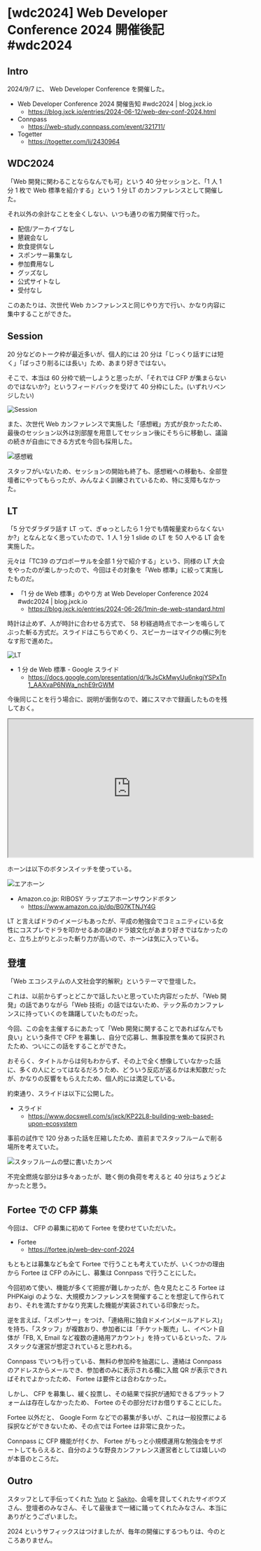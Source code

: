# [wdc2024] Web Developer Conference 2024 開催後記 #wdc2024

## Intro

2024/9/7 に、 Web Developer Conference を開催した。

- Web Developer Conference 2024 開催告知 #wdc2024 | blog.jxck.io
  - https://blog.jxck.io/entries/2024-06-12/web-dev-conf-2024.html
- Connpass
  - https://web-study.connpass.com/event/321711/
- Togetter
  - https://togetter.com/li/2430964


## WDC2024

「Web 開発に関わることならなんでも可」という 40 分セッションと、「1 人 1 分 1 枚で Web 標準を紹介する」という 1 分 LT のカンファレンスとして開催した。

それ以外の余計なことを全くしない、いつも通りの省力開催で行った。

- 配信/アーカイブなし
- 懇親会なし
- 飲食提供なし
- スポンサー募集なし
- 参加費用なし
- グッズなし
- 公式サイトなし
- 受付なし

このあたりは、次世代 Web カンファレンスと同じやり方で行い、かなり内容に集中することができた。


## Session

20 分などのトーク枠が最近多いが、個人的には 20 分は「じっくり話すには短く」「ばっさり削るには長い」ため、あまり好きではない。

そこで、本当は 60 分枠で統一しようと思ったが、「それでは CFP が集まらないのではないか?」というフィードバックを受けて 40 分枠にした。(いずれリベンジしたい)

![Session](session.jpeg#256x192)

また、次世代 Web カンファレンスで実施した「感想戦」方式が良かったため、最後のセッション以外は別部屋を用意してセッション後にそちらに移動し、議論の続きが自由にできる方式を今回も採用した。

![感想戦](ama.jpeg#256x192)

スタッフがいないため、セッションの開始も終了も、感想戦への移動も、全部登壇者にやってもらったが、みんなよく訓練されているため、特に支障もなかった。


## LT

「5 分でダラダラ話す LT って、ぎゅっとしたら 1 分でも情報量変わらなくないか?」となんとなく思っていたので、1 人 1 分 1 slide の LT を 50 人やる LT 会を実施した。

元々は「TC39 のプロポーサルを全部 1 分で紹介する」という、同様の LT 大会をやったのが楽しかったので、今回はその対象を「Web 標準」に絞って実施したものだ。

- 「1 分 de Web 標準」のやり方 at Web Developer Conference 2024 #wdc2024 | blog.jxck.io
  - https://blog.jxck.io/entries/2024-06-26/1min-de-web-standard.html

時計は止めず、人が時計に合わせる方式で、 58 秒経過時点でホーンを鳴らしてぶった斬る方式だ。スライドはこちらでめくり、スピーカーはマイクの横に列をなす形で進めた。

![LT](lt.jpeg#256x192)

- 1 分 de Web 標準 - Google スライド
  - https://docs.google.com/presentation/d/1kJsCkMwyUu6nkgjYSPxTn1_AAXvaP6NWa_nchE9rGWM

今後同じことを行う場合に、説明が面倒なので、雑にスマホで録画したものを残しておく。

<iframe src="https://www.youtube.com/embed/Acb-ehKaw0c" width="560" height="315" layout="responsive" sandbox="allow-scripts allow-same-origin allow-presentation" allowfullscreen loading="lazy"></iframe>

ホーンは以下のボタンスイッチを使っている。

![エアホーン](horn.png#256x192)

- Amazon.co.jp: RIBOSY ラップエアホーンサウンドボタン
  - https://www.amazon.co.jp/dp/B07KTNJY4G

LT と言えばドラのイメージもあったが、平成の勉強会でコミュニティにいる女性にコスプレでドラを叩かせるあの謎のドラ娘文化があまり好きではなかったのと、立ち上がりとぶった斬り力が高いので、ホーンは気に入っている。


## 登壇

「Web エコシステムの人文社会学的解釈」というテーマで登壇した。

これは、以前からずっとどこかで話したいと思っていた内容だったが、「Web 開発」の話でありながら「Web 技術」の話ではないため、テック系のカンファレンスに持っていくのを躊躇していたものだった。

今回、この会を主催するにあたって「Web 開発に関することであればなんでも良い」という条件で CFP を募集し、自分で応募し、無事投票を集めて採択されたため、ついにこの話をすることができた。

おそらく、タイトルからは何もわからず、その上で全く想像していなかった話に、多くの人にとってはなるだろうため、どういう反応が返るかは未知数だったが、かなりの反響をもらえたため、個人的には満足している。

約束通り、スライドは以下に公開した。

- スライド
  - https://www.docswell.com/s/jxck/KP22L8-building-web-based-upon-ecosystem

事前の試作で 120 分あった話を圧縮したため、直前までスタッフルームで削る場所を考えていた。

![スタッフルームの壁に書いたカンペ](white-board.jpeg#403x302)

不完全燃焼な部分は多々あったが、聴く側の負荷を考えると 40 分はちょうどよかったと思う。


## Fortee での CFP 募集

今回は、 CFP の募集に初めて Fortee を使わせていただいた。

- Fortee
  - https://fortee.jp/web-dev-conf-2024

もともとは募集なども全て Fortee で行うことも考えていたが、いくつかの理由から Fortee は CFP のみにし、募集は Connpass で行うことにした。

今回初めて使い、機能が多くて把握が難しかったが、色々見たところ Fortee は PHPKaigi のような、大規模カンファレンスを開催することを想定して作られており、それを満たすかなり充実した機能が実装されている印象だった。

逆を言えば、「スポンサー」をつけ、「連絡用に独自ドメイン(メールアドレス)」を持ち、「スタッフ」が複数おり、参加者には「チケット販売」し、イベント自体が「FB, X, Email など複数の連絡用アカウント」を持っているといった、フルスタックな運営が想定されていると思われる。

Connpass でいつも行っている、無料の参加枠を抽選にし、連絡は Connpass のアドレスからメールでき、参加者のみに表示される欄に入館 QR が表示できればそれでよかったため、 Fortee は要件とは合わなかった。

しかし、 CFP を募集し、緩く投票し、その結果で採択が通知できるプラットフォームは存在しなかったため、 Fortee のその部分だけお借りすることにした。

Fortee 以外だと、 Google Form などでの募集が多いが、これは一般投票による採択などができないため、その点では Fortee は非常に良かった。

Connpass に CFP 機能が付くか、 Fortee がもっと小規模運用な勉強会をサポートしてもらえると、自分のような野良カンファレンス運営者としては嬉しいのが本音のところだ。


## Outro

スタッフとして手伝ってくれた [Yuto](https://x.com/yossydev) と [Sakito](https://x.com/__sakito__)、会場を貸してくれたサイボウズさん、登壇者のみなさん、そして最後まで一緒に踊ってくれたみなさん、本当にありがとうございました。

2024 というサフィックスはつけましたが、毎年の開催にするつもりは、今のところありません。